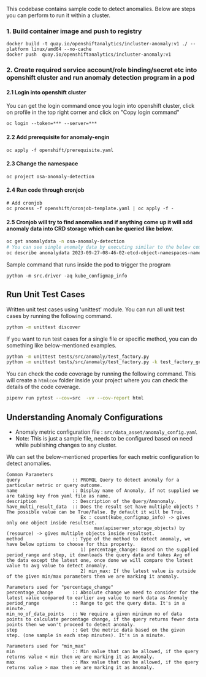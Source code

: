 This codebase contains sample code to detect anomalies. Below are steps you can perform to run it within a cluster.

### 1. Build container image and push to registry

```
docker build -t quay.io/openshiftanalytics/incluster-anomaly:v1 ./ --platform linux/amd64 --no-cache
docker push  quay.io/openshiftanalytics/incluster-anomaly:v1    
```

### 2. Create required service account/role binding/secret etc into openshift cluster and run anomaly detection program in a pod

#### 2.1 Login into openshift cluster
You can get the login command once you login into openshift cluster, click on profile in the top right corner and click on "Copy login command"
```
oc login --token=*** --server=***
```

#### 2.2 Add prerequisite for anomaly-engin
```
oc apply -f openshift/prerequisite.yaml
```

#### 2.3 Change the namespace
```
oc project osa-anomaly-detection
```

#### 2.4 Run code through cronjob
```
# Add cronjob 
oc process -f openshift/cronjob-template.yaml | oc apply -f -
```


#### 2.5 Cronjob will try to find anomalies and if anything come up it will add anomaly data into CRD storage which can be queried like below. 
```sh
oc get anomalydata -n osa-anomaly-detection
# You can see single anomaly data by executing similar to the below command 
oc describe anomalydata 2023-09-27-08-46-02-etcd-object-namespaces-namespaces -n osa-anomaly-detection
```

Sample command that runs inside the pod to trigger the program
```
python -m src.driver -aq kube_configmap_info
```

## Run Unit Test Cases

Written unit test cases using 'unittest' module. You can run all unit test cases by running the following command.

```bash
python -m unittest discover
```

If you want to run test cases for a single file or specific method, you can do something like below-mentioned examples.

```bash
python -m unittest tests/src/anomaly/test_factory.py
python -m unittest tests/src/anomaly/test_factory.py -k test_factory_get_class_default_param
```

You can check the code coverage by running the following command. This will create a `htmlcov` folder inside your project
where you can check the details of the code coverage.

```bash
pipenv run pytest --cov=src  -vv --cov-report html
```

## Understanding Anomaly Configurations

- Anomaly metric configuration file : `src/data_asset/anomaly_config.yaml`
- Note: This is just a sample file, needs to be configured based on need while publishing changes to any cluster. 

We can set the below-mentioned properties for each metric configuration to detect anomalies.

    Common Parameters
    query                   :: PROMQL Query to detect anomaly for a particular metric or query outcome. 
    name                    :: Display name of Anomaly, if not supplied we are taking key from yaml file as name.  
    description             :: Description of the Query/Amonomaly. 
    have_multi_result_data  :: Does the result set have multiple objects ? The possible value can be True/False. By default it will be True. 
                               Ex : count(kube_configmap_info) -> gives only one object inside resultset. 
                                    max(apiserver_storage_objects) by (resource) -> gives multiple objects inside resultset.
    method                  :: Type of the method to detect anomaly, we have below options to choose for this property. 
                               1) percentage_change: Based on the supplied period_range and step, it downloads the query data and takes Avg of the data except the latest one, once done we will compare the latest value to avg value to detect anomaly. 
                               2) min_max: If the latest value is outside of the given min/max parameters then we are marking it anomaly. 

    Parameters used for "percentage_change"
    percentage_change       :: Absolute change we need to consider for the latest value compared to earlier avg value to mark data as Anomaly 
    period_range            :: Range to get the query data. It's in a minute.
    min_no_of_data_points   :: We require a given minimum no of data points to calculate percentage change, if the query returns fewer data points then we won't proceed to detect anomaly. 
    step                    :: Get the metric data based on the given step. (one sample in each step minutes). It's in a minute.
    
    Parameters used for "min_max"
    min                     :: Min value that can be allowed, if the query returns value < min then we are marking it as Anomaly. 
    max                     :: Max value that can be allowed, if the query returns value > max then we are marking it as Anomaly. 

